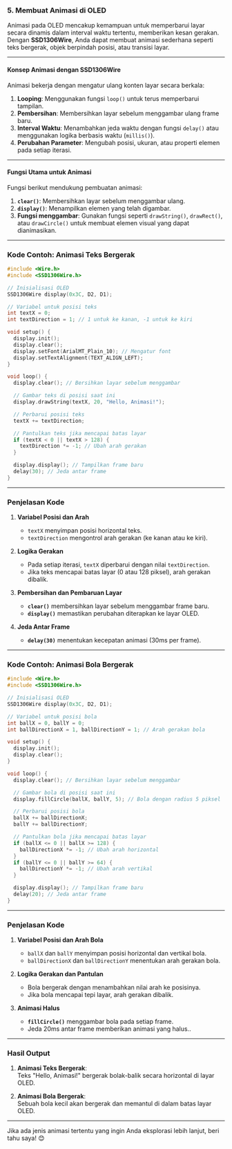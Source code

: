 ### **5. Membuat Animasi di OLED**

Animasi pada OLED mencakup kemampuan untuk memperbarui layar secara dinamis dalam interval waktu tertentu, memberikan kesan gerakan. Dengan **SSD1306Wire**, Anda dapat membuat animasi sederhana seperti teks bergerak, objek berpindah posisi, atau transisi layar.

---

#### **Konsep Animasi dengan SSD1306Wire**
Animasi bekerja dengan mengatur ulang konten layar secara berkala:
1. **Looping**: Menggunakan fungsi `loop()` untuk terus memperbarui tampilan.
2. **Pembersihan**: Membersihkan layar sebelum menggambar ulang frame baru.
3. **Interval Waktu**: Menambahkan jeda waktu dengan fungsi `delay()` atau menggunakan logika berbasis waktu (`millis()`).
4. **Perubahan Parameter**: Mengubah posisi, ukuran, atau properti elemen pada setiap iterasi.

---

#### **Fungsi Utama untuk Animasi**
Fungsi berikut mendukung pembuatan animasi:
1. **`clear()`**: Membersihkan layar sebelum menggambar ulang.
2. **`display()`**: Menampilkan elemen yang telah digambar.
3. **Fungsi menggambar**: Gunakan fungsi seperti `drawString()`, `drawRect()`, atau `drawCircle()` untuk membuat elemen visual yang dapat dianimasikan.

---

### **Kode Contoh: Animasi Teks Bergerak**

```cpp
#include <Wire.h>
#include <SSD1306Wire.h>

// Inisialisasi OLED
SSD1306Wire display(0x3C, D2, D1);

// Variabel untuk posisi teks
int textX = 0;
int textDirection = 1; // 1 untuk ke kanan, -1 untuk ke kiri

void setup() {
  display.init();
  display.clear();
  display.setFont(ArialMT_Plain_10); // Mengatur font
  display.setTextAlignment(TEXT_ALIGN_LEFT);
}

void loop() {
  display.clear(); // Bersihkan layar sebelum menggambar

  // Gambar teks di posisi saat ini
  display.drawString(textX, 20, "Hello, Animasi!");

  // Perbarui posisi teks
  textX += textDirection;

  // Pantulkan teks jika mencapai batas layar
  if (textX < 0 || textX > 128) {
    textDirection *= -1; // Ubah arah gerakan
  }

  display.display(); // Tampilkan frame baru
  delay(30); // Jeda antar frame
}
```

---

### **Penjelasan Kode**
1. **Variabel Posisi dan Arah**  
   - `textX` menyimpan posisi horizontal teks.
   - `textDirection` mengontrol arah gerakan (ke kanan atau ke kiri).

2. **Logika Gerakan**  
   - Pada setiap iterasi, `textX` diperbarui dengan nilai `textDirection`.
   - Jika teks mencapai batas layar (0 atau 128 piksel), arah gerakan dibalik.

3. **Pembersihan dan Pembaruan Layar**  
   - **`clear()`** membersihkan layar sebelum menggambar frame baru.
   - **`display()`** memastikan perubahan diterapkan ke layar OLED.

4. **Jeda Antar Frame**  
   - **`delay(30)`** menentukan kecepatan animasi (30ms per frame).

---

### **Kode Contoh: Animasi Bola Bergerak**

```cpp
#include <Wire.h>
#include <SSD1306Wire.h>

// Inisialisasi OLED
SSD1306Wire display(0x3C, D2, D1);

// Variabel untuk posisi bola
int ballX = 0, ballY = 0;
int ballDirectionX = 1, ballDirectionY = 1; // Arah gerakan bola

void setup() {
  display.init();
  display.clear();
}

void loop() {
  display.clear(); // Bersihkan layar sebelum menggambar

  // Gambar bola di posisi saat ini
  display.fillCircle(ballX, ballY, 5); // Bola dengan radius 5 piksel

  // Perbarui posisi bola
  ballX += ballDirectionX;
  ballY += ballDirectionY;

  // Pantulkan bola jika mencapai batas layar
  if (ballX <= 0 || ballX >= 128) {
    ballDirectionX *= -1; // Ubah arah horizontal
  }
  if (ballY <= 0 || ballY >= 64) {
    ballDirectionY *= -1; // Ubah arah vertikal
  }

  display.display(); // Tampilkan frame baru
  delay(20); // Jeda antar frame
}
```

---

### **Penjelasan Kode**
1. **Variabel Posisi dan Arah Bola**  
   - `ballX` dan `ballY` menyimpan posisi horizontal dan vertikal bola.
   - `ballDirectionX` dan `ballDirectionY` menentukan arah gerakan bola.

2. **Logika Gerakan dan Pantulan**  
   - Bola bergerak dengan menambahkan nilai arah ke posisinya.
   - Jika bola mencapai tepi layar, arah gerakan dibalik.

3. **Animasi Halus**  
   - **`fillCircle()`** menggambar bola pada setiap frame.
   - Jeda 20ms antar frame memberikan animasi yang halus..

---

### **Hasil Output**
1. **Animasi Teks Bergerak**:  
   Teks "Hello, Animasi!" bergerak bolak-balik secara horizontal di layar OLED.

2. **Animasi Bola Bergerak**:  
   Sebuah bola kecil akan bergerak dan memantul di dalam batas layar OLED.

---

Jika ada jenis animasi tertentu yang ingin Anda eksplorasi lebih lanjut, beri tahu saya! 😊